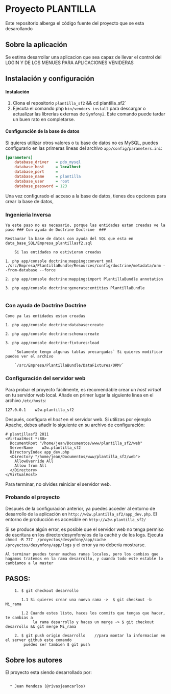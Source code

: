 Proyecto PLANTILLA
==================

Este repositorio alberga el código fuente del proyecto que se esta desarollando

Sobre la aplicación
-------------------

Se estima desarrollar una aplicacion que sea capaz de llevar el control del LOGIN Y DE LOS MENUES PARA APLICACIONES VENIDERAS

Instalación y configuración
---------------------------

#### Instalación ####

  1. Clona el repositorio `plantilla_sf2`  && cd plantilla_sf2`
  2. Ejecuta el comando  php `bin/vendors install`  para descargar
  o actualizar las librerías externas de ``Symfony2``. Este comando puede tardar
  un buen rato en completarse.
  
#### Configuración de la base de datos ####

Si quieres utilizar otros valores o tu base de datos no es MySQL, puedes 
configurarlo en las primeras líneas del archivo `app/config/parameters.ini`:

```ini
[parameters]
    database_driver   = pdo_mysql
    database_host     = localhost
    database_port     =
    database_name     = plantilla
    database_user     = root
    database_password = 123
```

Una vez configurado el acceso a la base de datos, tienes dos opciones para crear la base de datos,

### Ingenieria Inversa ###

```
Ya este paso no es necesario, porque las entidades estan creadas ve la paso ### Con ayuda de Doctrine Doctrine  ###

Restaurar la base de datos con ayuda del SQL que esta en data_base_SQL/Empresa_plantillasf2.sql

    Si las entidades no estivieran creadas

1. php app/console doctrine:mapping:convert yml ./src/Empresa/PlantillaBundle/Resources/config/doctrine/metadata/orm --from-database --force

2. php app/console doctrine:mapping:import PlantillaBundle annotation

3. php app/console doctrine:generate:entities PlantillaBundle


```

### Con ayuda de Doctrine Doctrine  ###

```
Como ya las entidades estan creadas

1. php app/console doctrine:database:create

2. php app/console doctrine:schema:create

3. php app/console doctrine:fixtures:load
    
    `Solamente tengo algunas tablas precargadas` Si quieres modificar puedes ver el archivo

    `/src/Empresa/PlantillaBundle/DataFixtures/ORM/`

```


### Configuración del servidor web ###

Para probar el proyecto fácilmente, es recomendable crear un *host virtual* en 
tu servidor web local. Añade en primer lugar la siguiente línea en el archivo 
`/etc/hosts`:

```
127.0.0.1    w2w.plantilla_sf2

```

Después, configura el *host* en el servidor web. Si utilizas por ejemplo 
Apache, debes añadir lo siguiente en su archivo de configuración:

```
# plantillasf2 2011
<VirtualHost *:80>
  DocumentRoot "/home/jean/Documentos/www/plantilla_sf2/web"
  ServerName    w2w.plantilla_sf2
  DirectoryIndex app_dev.php
  <Directory "/home/jean/Documentos/www/plantilla_sf2/web">
    AllowOverride All
    Allow from All
  </Directory>
</VirtualHost>

```

Para terminar, no olvides reiniciar el servidor web.

### Probando el proyecto ###

Después de la configuración anterior, ya puedes acceder al entorno de 
desarrollo de la aplicación en `http://w2w.plantilla_sf2/app_dev.php`. El 
entorno de producción es accesible en `http://w2w.plantilla_sf2/`

Si se produce algún error, es posible que el servidor web no tenga permiso de 
escritura en los directordesymfonyios de la caché y de los logs. Ejecuta `chmod -R 777 
/proyectos/desymfony/app/cache /proyectos/desymfony/app/logs` y el error ya no 
debería mostrarse.



`Al terminar puedes tener muchas ramas locales, pero los cambios que hagamos tratemos
en la rama desarrollo, y cuando todo este estable lo cambiamos a la master`

## PASOS: ##

```
    1. $ git checkout desarrollo
        
       1.1 Si quieres crear una nueva rama ->  $ git checkout -b Mi_rama
       
       1.2 Cuando estes listo, haces los commits que tengas que hacer, te cambias a 
            la rama desarrollo y haces un merge -> $ git checkout desarrollo && git merge Mi_rama 

    2. $ git push origin desarrollo    //para montar la informacion en el server github este comando
        puedes ser tambien $ git push

```

Sobre los autores
-----------------

El proyecto esta siendo desarrollado por:

```

  * Jean Mendoza (@rivasjeancarlos)

```
